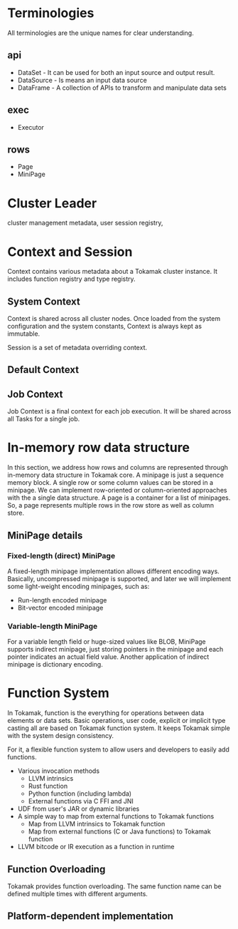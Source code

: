 # Terminologies
All terminologies are the unique names for clear understanding.

## api
* DataSet - It can be used for both an input source and output result.
* DataSource - Is means an input data source
* DataFrame - A collection of APIs to transform and manipulate data sets

## exec
* Executor

## rows
* Page
* MiniPage

# Cluster Leader
cluster management metadata, user session registry,

# Context and Session
Context contains various metadata about a Tokamak cluster instance. It includes function registry and type registry.

## System Context
 Context is shared across all cluster nodes. Once loaded from the system configuration and the system constants, Context is always kept as immutable.

Session is a set of metadata overriding context.

## Default Context

## Job Context
Job Context is a final context for each job execution. It will be shared across all Tasks for a single job.

# In-memory row data structure
In this section, we address how rows and columns are represented through in-memory data structure in Tokamak core. A minipage is just a sequence memory block. A single row or some column values can be stored in a minipage. We can implement row-oriented or column-oriented approaches with the a single data structure. A page is a container for a list of minipages. So, a page represents multiple rows in the row store as well as column store.

## MiniPage details

### Fixed-length (direct) MiniPage
A fixed-length minipage implementation allows different encoding ways. Basically, uncompressed minipage is supported, and later we will implement some light-weight encoding minipages, such as:
 * Run-length encoded minipage
 * Bit-vector encoded minipage

### Variable-length MiniPage
For a variable length field or huge-sized values like BLOB, MiniPage supports indirect minipage, just storing pointers in the minipage and each pointer indicates an actual field value. Another application of indirect minipage is dictionary encoding.

# Function System
In Tokamak, function is the everything for operations between data elements or data sets. Basic operations, user code, explicit or implicit type casting all are based on Tokamak function system. It keeps Tokamak simple with the system design consistency.

For it, a flexible function system to allow users and developers to easily add functions.

* Various invocation methods
  * LLVM intrinsics
  * Rust function
  * Python function (including lambda)
  * External functions via C FFI and JNI
* UDF from user's JAR or dynamic libraries
* A simple way to map from external functions to Tokamak functions
  * Map from LLVM intrinsics to Tokamak function
  * Map from external functions (C or Java functions) to Tokamak function
* LLVM bitcode or IR execution as a function in runtime

## Function Overloading
Tokamak provides function overloading. The same function name can be defined multiple times with different arguments.

## Platform-dependent implementation
